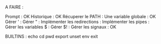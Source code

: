 A FAIRE :

Prompt : OK
Historique : OK
Récuperer le PATH :
Une variable globale : OK
Gérer ' :
Gérer " :
Implémenter les redirections :
Implémenter les pipes :
Gérer les variables $ :
Gérer $! :
Gérer les signaux : OK

BUILTINS :
echo
cd
pwd
export
unset
env
exit